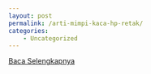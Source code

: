 ```yaml
---
layout: post
permalink: /arti-mimpi-kaca-hp-retak/
categories:
    - Uncategorized
---
```


[Baca Selengkapnya](/02)